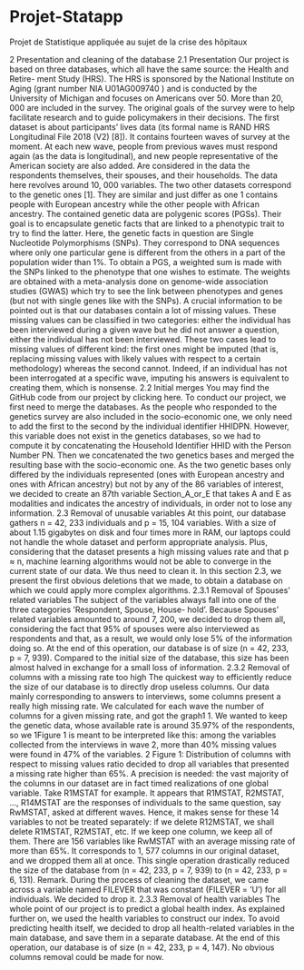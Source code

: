# Projet-Statapp
Projet de Statistique appliquée au sujet de la crise des hôpitaux

2 Presentation and cleaning of the database
2.1 Presentation
Our project is based on three databases, which all have the same source: the Health and Retire-
ment Study (HRS). The HRS is sponsored by the National Institute on Aging (grant number NIA
U01AG009740 ) and is conducted by the University of Michigan and focuses on Americans over 50.
More than 20, 000 are included in the survey. The original goals of the survey were to help facilitate
research and to guide policymakers in their decisions.
The first dataset is about participants’ lives data (its formal name is RAND HRS Longitudinal File
2018 (V2) [8]). It contains fourteen waves of survey at the moment. At each new wave, people from
previous waves must respond again (as the data is longitudinal), and new people representative of
the American society are also added. Are considered in the data the respondents themselves, their
spouses, and their households. The data here revolves around 10, 000 variables.
The two other datasets correspond to the genetic ones [1]. They are similar and just differ as one
1
contains people with European ancestry while the other people with African ancestry. The contained
genetic data are polygenic scores (PGSs). Their goal is to encapsulate genetic facts that are linked to
a phenotypic trait to try to find the latter. Here, the genetic facts in question are Single Nucleotide
Polymorphisms (SNPs). They correspond to DNA sequences where only one particular gene is different
from the others in a part of the population wider than 1%. To obtain a PGS, a weighted sum is made
with the SNPs linked to the phenotype that one wishes to estimate. The weights are obtained with
a meta-analysis done on genome-wide association studies (GWAS) which try to see the link between
phenotypes and genes (but not with single genes like with the SNPs).
A crucial information to be pointed out is that our databases contain a lot of missing values. These
missing values can be classified in two categories: either the individual has been interviewed during a
given wave but he did not answer a question, either the individual has not been interviewed. These
two cases lead to missing values of different kind: the first ones might be imputed (that is, replacing
missing values with likely values with respect to a certain methodology) whereas the second cannot.
Indeed, if an individual has not been interrogated at a specific wave, imputing his answers is equivalent
to creating them, which is nonsense.
2.2 Initial merges
You may find the GitHub code from our project by clicking here.
To conduct our project, we first need to merge the databases. As the people who responded to the
genetics survey are also included in the socio-economic one, we only need to add the first to the second
by the individual identifier HHIDPN. However, this variable does not exist in the genetics databases, so
we had to compute it by concatenating the Household Identifier HHID with the Person Number PN. Then
we concatenated the two genetics bases and merged the resulting base with the socio-economic one. As
the two genetic bases only differed by the individuals represented (ones with European ancestry and
ones with African ancestry) but not by any of the 86 variables of interest, we decided to create an 87th
variable Section_A_or_E that takes A and E as modalities and indicates the ancestry of individuals,
in order not to lose any information.
2.3 Removal of unusable variables
At this point, our database gathers n = 42, 233 individuals and p = 15, 104 variables. With a size of
about 1.15 gigabytes on disk and four times more in RAM, our laptops could not handle the whole
dataset and perform appropriate analysis. Plus, considering that the dataset presents a high missing
values rate and that p ≈ n, machine learning algorithms would not be able to converge in the current
state of our data. We thus need to clean it. In this section 2.3, we present the first obvious deletions
that we made, to obtain a database on which we could apply more complex algorithms.
2.3.1 Removal of Spouses’ related variables
The subject of the variables always fall into one of the three categories ’Respondent, Spouse, House-
hold’. Because Spouses’ related variables amounted to around 7, 200, we decided to drop them all,
considering the fact that 95% of spouses were also interviewed as respondents and that, as a result,
we would only lose 5% of the information doing so. At the end of this operation, our database is of
size (n = 42, 233, p = 7, 939). Compared to the initial size of the database, this size has been almost
halved in exchange for a small loss of information.
2.3.2 Removal of columns with a missing rate too high
The quickest way to efficiently reduce the size of our database is to directly drop useless columns. Our
data mainly corresponding to answers to interviews, some columns present a really high missing rate.
We calculated for each wave the number of columns for a given missing rate, and got the graph1 1.
We wanted to keep the genetic data, whose available rate is around 35.97% of the respondents, so we
1Figure 1 is meant to be interpreted like this: among the variables collected from the interviews in wave 2, more than
40% missing values were found in 47% of the variables.
2
Figure 1: Distribution of columns with respect to missing values ratio
decided to drop all variables that presented a missing rate higher than 65%.
A precision is needed: the vast majority of the columns in our dataset are in fact timed realizations of
one global variable. Take R1MSTAT for example. It appears that R1MSTAT, R2MSTAT, ..., R14MSTAT
are the responses of individuals to the same question, say RwMSTAT, asked at different waves. Hence, it
makes sense for these 14 variables to not be treated separately: if we delete R12MSTAT, we shall delete
R1MSTAT, R2MSTAT, etc. If we keep one column, we keep all of them.
There are 156 variables like RwMSTAT with an average missing rate of more than 65%. It corresponds
to 1, 577 columns in our original dataset, and we dropped them all at once. This single operation
drastically reduced the size of the database from (n = 42, 233, p = 7, 939) to (n = 42, 233, p = 6, 131).
Remark. During the process of cleaning the dataset, we came across a variable named FILEVER that
was constant (FILEVER = ’U’) for all individuals. We decided to drop it.
2.3.3 Removal of health variables
The whole point of our project is to predict a global health index. As explained further on, we used
the health variables to construct our index. To avoid predicting health itself, we decided to drop all
health-related variables in the main database, and save them in a separate database. At the end of
this operation, our database is of size (n = 42, 233, p = 4, 147). No obvious columns removal could be
made for now.
